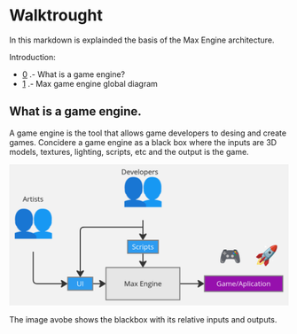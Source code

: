 # Walktrought

In this markdown is explainded the basis of the Max Engine architecture.

Introduction:

- [0](#what-is-a-game-engine) .- What is a game engine?
- [1]() .- Max game engine global diagram

## What is a game engine.

A game engine is the tool that allows game developers to desing and create games. Concidere a game engine as a black box where the inputs are 3D models, textures, lighting, scripts, etc and the output is the game.

![Game engine blackbox](../img/game-engine-blackbox.jpg) 

The image avobe shows the blackbox with its relative inputs and outputs.
